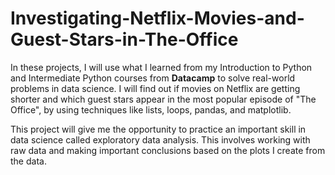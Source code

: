 # Investigating-Netflix-Movies-and-Guest-Stars-in-The-Office
<p>In these projects, I will use what I learned from my Introduction to Python and Intermediate Python courses from <b>Datacamp</b> to solve real-world problems in data science. I will find out if movies on Netflix are getting shorter and which guest stars appear in the most popular episode of "The Office", by using techniques like lists, loops, pandas, and matplotlib.<p>
<p>
This project will give me the opportunity to practice an important skill in data science called exploratory data analysis. This involves working with raw data and making important conclusions based on the plots I create from the data.<p>
